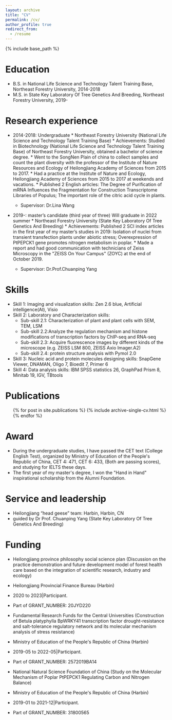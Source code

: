 ```yaml
---
layout: archive
title: "CV"
permalink: /cv/
author_profile: true
redirect_from:
  - /resume
---
```


{% include base_path %}

Education
======
* B.S. in National Life Science and Technology Talent Training Base, Northeast Forestry University, 2014-2018
* M.S. in State Key Laboratory Of Tree Genetics And Breeding, Northeast Forestry University, 2019-

Research experience
======
* 2014-2018: Undergraduate
           * Northeast Forestry University (National Life Science and Technology Talent Training Base)
           * Achievements: Studied in Biotechnology (National Life Science and Technology Talent Training Base) of Northeast Forestry University, obtained a bachelor of science degree. 
           * Went to the SongNen Plain of china to collect samples and count the plant diversity with the professor of the Institute of Nature Resources and Ecology of Heilongjiang Academy of Sciences from 2015 to 2017.
           * Had a practice at the Institute of Nature and Ecology, Heilongjiang Academy of Sciences from 2015 to 2017 at weekends and vacations.
           * Published 2 English articles: The Degree of Purification of mRNA Influences the Fragmentation for Construction Transcriptome Libraries of Populus; The important role of the citric acid cycle in plants.

  * Supervisor: Dr.Lina Wang

* 2019-:     master’s candidate (third year of three) Will graduate in 2022 summer
           * Northeast Forestry University (State Key Laboratory Of Tree Genetics And Breeding)
           * Achievements: Published 2 SCI index articles in the first year of my master’s studies in 2019: Isolation of nuclei from transient transfection plants under abiotic stress; Overexpression of PtPEPCK1 gene promotes nitrogen metabolism in poplar.
           * Made a report and had good communication with technicians of Zeiss Microscopy in the "ZEISS On Your Campus" (ZOYC) at the end of October 2019. 

  * Supervisor: Dr.Prof.Chuanping Yang
  
Skills
======
* Skill 1: Imaging and visualization skills: Zen 2.6 blue, Artificial intelligence(AI), Visio 
* Skill 2: Laboratory and Characterization skills:
  * Sub-skill 2.1: Characterization of plant and plant cells with SEM, TEM, LSM
  * Sub-skill 2.2:Analyze the regulation mechanism and histone modifications of transcription factors  by ChIP-seq 
and RNA-seq
  * Sub-skill 2.3: Acquire fluorescence images by different kinds of the microscope (e.g. ZEISS LSM 800, ZEISS Axio Imager.A2)
  * Sub-skill 2.4: protein structure analysis with Pymol 2.0
* Skill 3: Nucleic acid and protein molecules designing skills: SnapGene Viewer, DNAMAN, Oligo 7, Bioedit 7, Primer 6
* Skill 4: Data analysis skills: IBM SPSS statistics 26, GraphPad Prism 8, Minitab 19, IGV, TBtools

Publications
======
  <ul>{% for post in site.publications %}
    {% include archive-single-cv.html %}
  {% endfor %}</ul>
  
Award
======
* During the undergraduate studies, I have passed the CET text (College English Test), organized by Ministry of Education of the People's Republic of China, CET 4: 471, CET 6: 433, (Both are passing scores), and studying for IELTS these days.
* The first year of my master's degree, I won the "Hand in Hand" inspirational scholarship from the Alumni Foundation.
 
Service and leadership
======
* Heilongjiang “head geese” team: Harbin, Harbin, CN
* guided by Dr Prof. Chuanping Yang (State Key Laboratory Of Tree Genetics And Breeding)

Funding
======
* Heilongjiang province philosophy social science plan (Discussion on the practice demonstration and future development model of forest health care based on the integration of scientific research, industry and ecology)
* Heilongjiang Provincial Finance Bureau (Harbin)
* 2020 to 2023|Participant.
* Part of GRANT_NUMBER: 20JYD220



* Fundamental Research Funds for the Central Universities (Construction of Betula platyphylla BpWRKY41 transcription factor drought-resistance and salt-tolerance regulatory network and its molecular mechanism analysis of stress resistance)
* Ministry of Education of the People's Republic of China (Harbin)
* 2019-05 to 2022-05|Participant.
* Part of GRANT_NUMBER: 2572019BA14



* National Natural Science Foundation of China (Study on the Molecular Mechanism of Poplar PtPEPCK1 Regulating Carbon and Nitrogen Balance)
* Ministry of Education of the People's Republic of China (Harbin)
* 2019-01 to 2021-12|Participant.
* Part of GRANT_NUMBER: 31800565


